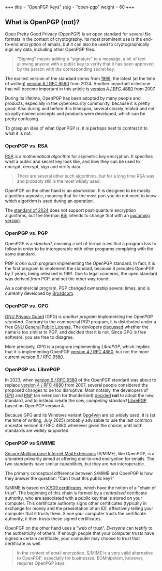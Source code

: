 +++
title = "OpenPGP Keys"
slug = "open-pgp"
weight = 60
+++

## What is OpenPGP (not)?

Open Pretty Good Privacy (OpenPGP) is an open standard for several file formats in the context of cryptography. Its most prominent use is the end-to-end encryption of emails, but it can also be used to cryptographically sign any data, including other OpenPGP files.

> "Signing" means adding a "signature" to a message, a bit of text allowing anyone with a public key to verify that it has been approved by the person with the corresponding secret key.

The earliest version of the standard stems from [1998](https://www.rfc-editor.org/rfc/rfc2440), the latest (at the time of writing) [version 6 / RFC 9580](https://www.rfc-editor.org/rfc/rfc9580) from 2024. Another important milestone that will become important in this article is [version 4 / RFC 4880](https://www.rfc-editor.org/rfc/rfc4880) from 2007.

During its lifetime, OpenPGP has been adopted by many people and products, especially in the cybersecurity community, because it is pretty good. Also during and before this timespan, several closely related and not so aptly named concepts and products were developed, which can be pretty confusing.

To grasp an idea of what OpenPGP is, it is perhaps best to contrast it to what it is not.

### OpenPGP vs. RSA

[RSA](https://en.wikipedia.org/wiki/RSA_cryptosystem) is a *mathematical algorithm* for asymetric key encryption. It specifies what a public and secret key look like, and how they can be used to encrypt, decrypt, sign and verify data.

> There are several other such algorithms, but for a long time RSA was and probably still is the most widely used.

OpenPGP on the other hand is an *abstraction*. It is designed to be mostly algorithm-agnostic, meaning that for the most part you do not need to know which algorithm is used during an operation.

The [standard of 2024](https://www.rfc-editor.org/rfc/rfc9580) does not support post-quantum encryption algorithms, but the German [BSI](https://www.bsi.bund.de/) intends to change that with an [upcoming version](https://datatracker.ietf.org/doc/draft-ietf-openpgp-pqc/).

### OpenPGP vs. PGP

OpenPGP is a *standard*, meaning a set of formal rules that a program has to follow in order to be interoperable with other programs complying with the same standard.

PGP is *one such program* implementing the OpenPGP standard. In fact, it is the first program to implement the standard, because it predates OpenPGP by 7 years, being released in 1991. Due to legal concerns, the open standard was derived *from* PGP, and not the other way round.

As a commercial program, PGP changed ownership several times, and is currently developed by [Broadcom](https://www.broadcom.com/products/cybersecurity/information-protection/encryption).

### OpenPGP vs. GPG

[GNU Privacy Guard](https://gnupg.org/) (GPG) is *another program* implementing the OpenPGP *standard*. Contrary to the commercial PGP program, it is distributed under a free [GNU General Public License](https://en.wikipedia.org/wiki/GNU_General_Public_License). The devlopers [discussed](https://lists.gnupg.org/pipermail/gnupg-devel/1998-February/014190.html?utm_source=chatgpt.com) whether the name is too similar to PGP, and decided that it is not. Since GPG is free software, you are free to disagree.

More precisely, GPG is a program implementing *LibrePGP*, which implies that it is implementing OpenPGP [version 4 / RFC 4880](https://www.rfc-editor.org/rfc/rfc4880), but not the more current [version 6 / RFC 9580](https://www.rfc-editor.org/rfc/rfc9580).

### OpenPGP vs. LibrePGP

In 2023, when [version 6 / RFC 9580](https://www.rfc-editor.org/rfc/rfc9580) of the OpenPGP standard was about to replace [version 4 / RFC 4880](https://www.rfc-editor.org/rfc/rfc4880) from 2007, several people considered the proposed changes to be too disruptive. Most notably, the developers of [GPG](https://gnupg.org/) and [RNP](https://www.rnpgp.org/) (an extension for thunderbird) [decided](https://lwn.net/Articles/953797/) **not** to adopt the new standard, and to instead create the *new, competing standard* [LibrePGP](https://librepgp.org/) based on OpenPGP version 4.

Because GPG and its Windows variant [Gpg4win](https://gpg4win.de/index.html) are so widely used, it is (at the time of writing, July 2025) probably advisable to use the last common ancestor version 4 / RFC 4880 whenever given the choice, until both standards are widely supported.

### OpenPGP vs S/MIME

[Secure Multipurpose Internet Mail Extensions](https://en.wikipedia.org/wiki/S/MIME) (S/MIME), like OpenPGP, is a *standard* primarily aimed at offering end-to-end encryption for emails. The two standards have similar capabilities, but they are *not* interoperable.

The primary conceptual difference between S/MIME and OpenPGP is how they answer the question: "Can I trust this public key?"

S/MIME is based on [X.509 certificates](https://en.wikipedia.org/wiki/X.509), which have the notion of a "chain of trust". The beginning of this chain is formed by a *centralised* certificate authority, who are associated with a public key that is stored on your computer. This certificate authority signs other certificates (typically in exchange for money and the presentation of an ID), effectively telling your computer that it trusts them. Since your computer trusts the certificate authority, it then trusts these signed certificates.

OpenPGP on the other hand uses a "web of trust". *Everyone* can testify to the authenticity of others. If enough people that your computer trusts have signed a certain certificate, your computer may choose to trust that certificate as well.

> In the context of email encryption, S/MIME is a very valid alternative to OpenPGP, especially for businesses. BOMnipotent, however, requires OpenPGP keys.
